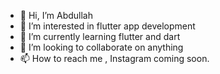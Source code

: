 - 👋 Hi, I’m Abdullah
- 👀 I’m interested in flutter app development
- 🌱 I’m currently learning flutter and dart
- 💞️ I’m looking to collaborate on anything 
- 📫 How to reach me , Instagram coming soon.

